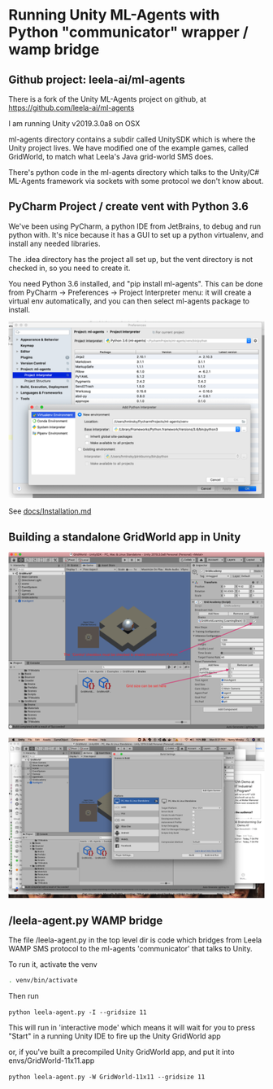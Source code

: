 # Running Unity ML-Agents with Python "communicator" wrapper / wamp bridge



## Github project: leela-ai/ml-agents

There is a fork of the Unity ML-Agents project on github, at https://github.com/leela-ai/ml-agents

I am running Unity v2019.3.0a8 on OSX

ml-agents directory contains a subdir called UnitySDK which is where the Unity project lives. We have modified one of the example games, called GridWorld, to match what Leela's Java grid-world SMS does. 

There's python code in the ml-agents directory which talks to the Unity/C# ML-Agents framework via sockets with some protocol we don't know about. 

## PyCharm Project / create vent with Python 3.6

We've been using PyCharm, a python IDE from JetBrains, to debug and run python with. It's nice because it has a GUI to set up a python virtualenv, and install any needed libraries.

The .idea directory has the project all set up, but the vent directory is not checked in, so you need to create it. 

You need Python 3.6 installed, and "pip install ml-agents". This can be done from PyCharm ->  Preferences -> Project Interpreter menu: it will create a virtual env automatically, and you can then select ml-agents package to install. 

![pycharm-preferences](doc-images/pycharm-preferences.png)

See [docs/Installation.md](docs/Installation.md) 



## Building a standalone GridWorld app in Unity



![unity-build](doc-images/unity-build.png)



![build-save](doc-images/build-save.png)

## /leela-agent.py WAMP bridge

The file /leela-agent.py in the top level dir is code which bridges from Leela WAMP SMS protocol to the ml-agents 'communicator' that talks to Unity. 

To run it, activate the venv

```bash
. venv/bin/activate
```



Then run 

`python leela-agent.py -I --gridsize 11`

This will run in 'interactive mode' which means it will wait for you to press "Start" in a running Unity IDE to fire up the Unity GridWorld app

or, if you've built a precompiled Unity GridWorld app, and put it into envs/GridWorld-11x11.app

`python leela-agent.py -W GridWorld-11x11 --gridsize 11`



